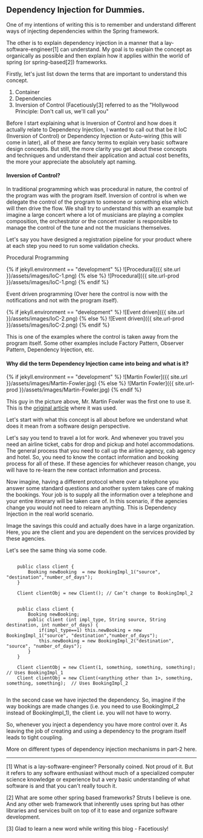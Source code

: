 ## Dependency Injection for Dummies.

One of my intentions of writing this is to remember and understand different ways of injecting dependencies within the Spring framework.

The other is to explain dependency injection in a manner that a lay-software-engineer[1] can understand. My goal is to explain the concept as organically as possible and then explain how it applies within the world of spring (or spring-based[2]) frameworks. 

Firstly, let's just list down the terms that are important to understand this concept. 
1. Container 
2. Dependencies 
3. Inversion of Control (Facetiously[3] referred to as the "Hollywood Principle: Don't call us, we'll call you"

Before I start explaining what is Inversion of Control and how does it actually relate to Dependency Injection, I wanted to call out that be it IoC (Inversion of Control) or Dependency Injection or Auto-wiring (this will come in later), all of these are fancy terms to explain very basic software design concepts. But still, the more clarity you get about these concepts and techniques and understand their application and actual cost benefits, the more your appreciate the absolutely apt naming.

#### Inversion of Control?
In traditional programming which was procedural in nature, the control of the program was with the program itself. Inversion of control is when we delegate the control of the program to someone or something else which will then drive the flow. We shall try to understand this with an example but imagine a large concert where a lot of musicians are playing a complex composition, the orchestrator or the concert master is responsible to manage the control of the tune and not the musicians themselves.

Let's say you have designed a registration pipeline for your product where at each step you need to run some validation checks.

Procedural Programming

{% if jekyll.environment == "development" %}
![Procedural]({{ site.url }}/assets/images/IoC-1.png)
{% else %}
![Procedural]({{ site.url-prod }}/assets/images/IoC-1.png)
{% endif %}

Event driven programming  (Over here the control is now with the notifications and not with the program itself).
	
{% if jekyll.environment == "development" %}
![Event driven]({{ site.url }}/assets/images/IoC-2.png)
{% else %}
![Event driven]({{ site.url-prod }}/assets/images/IoC-2.png)
{% endif %}	

This is one of the examples where the control is taken away from the program itself. Some other examples include Factory Pattern, Observer Pattern, Dependency Injection, etc.

#### Why did the term Dependency Injection came into being and what is it?

{% if jekyll.environment == "development" %}
![Martin Fowler]({{ site.url }}/assets/images/Martin-Fowler.jpg)
{% else %}
![Martin Fowler]({{ site.url-prod }}/assets/images/Martin-Fowler.jpg)
{% endif %}

This guy in the picture above, Mr. Martin Fowler was the first one to use it. This is the [original article](https://martinfowler.com/articles/injection.html) where it was used.

Let's start with what this concept is all about before we understand what does it mean from a software design perspective.

Let's say you tend to travel a lot for work. And whenever you travel you need an airline ticket, cabs for drop and pickup and hotel accommodations. The general process that you need to call up the airline agency, cab agency and hotel. So, you need to know the contact information and booking process for all of these. If these agencies for whichever reason change, you will have to re-learn the new contact information and process.

Now imagine, having a different protocol where over a telephone you answer some standard questions and another system takes care of making the bookings. Your job is to supply all the information over a telephone and your entire itinerary will be taken care of. In this scenario, if the agencies change you would not need to relearn anything. This is Dependency Injection in the real world scenario.

Image the savings this could and actually does have in a large organization. Here, you are the client and you are dependent on the services provided by these agencies.

Let's see the same thing via some code.

~~~~

	public class client { 
		Booking newBooking  = new BookingImpl_1("source", "destination","number_of_days");
	}  

	Client clientObj = new Client(); // Can’t change to BookingImpl_2

~~~~
	
~~~~

	public class client {
		Booking newBooking;
		public client (int impl_type, String source, String destination, int number_of_days) {
			if(impl_type==1) this.newBooking = new BookingImpl_1("source", "destination","number_of_days");
			this.newBooking = new BookingImpl_2("destination", "source", "number_of_days");
		}
	}
	
	Client clientObj = new Client(1, something, something, something);  // Uses BookingImpl_1
	Client clientObj = new Client(<anything other than 1>, something, something, something);  // Uses BookingImpl_2
	
~~~~

In the second case we have injected the dependency. So, imagine if the way bookings are made changes (i.e. you need to use BookingImpl_2 instead of BookingImpl_1), the client i.e. you will not have to worry. 

So, whenever you inject a dependency you have more control over it. As leaving the job of creating and using a dependency to the program itself leads to tight coupling.

More on different types of dependency injection mechanisms in part-2 here.

***

[1] What is a lay-software-engineer? Personally coined. Not proud of it. But it refers to any software enthusiast without much of a specialized computer science knowledge or experience but a very basic understanding of what software is and that you can't really touch it. 

[2] What are some other spring based frameworks? Struts I believe is one. And any other web framework that inherently uses spring but has other libraries and services built on top of it to ease and organize software development.

[3] Glad to learn a new word while writing this blog - Facetiously!
